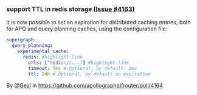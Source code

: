 ### support TTL in redis storage ([Issue #4163](https://github.com/apollographql/router/issues/4163))

It is now possible to set an expiration for distributed caching entries, both for APQ and query planning caches, using the configuration file:

```yaml title="router.yaml"
supergraph:
  query_planning:
    experimental_cache:
      redis: #highlight-line
        urls: ["redis://..."] #highlight-line
        timeout: 5ms # Optional, by default: 2ms
        ttl: 24h # Optional, by default no expiration
```

By [@Geal](https://github.com/Geal) in https://github.com/apollographql/router/pull/4164